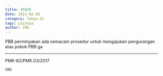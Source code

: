 ```yaml
---
title: 45826
date: 2021-02-26
category: Tanya-SC
tags: Lainnya
author: CRG
---
```


PBB perminyakan ada semacam prosedur untuk mengajukan pengurangan atas pokok PBB ga

---

PMK-82/PMK.03/2017

`CRG`
